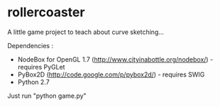 rollercoaster
==============

A little game project to teach about curve sketching...

Dependencies : 
- NodeBox for OpenGL 1.7 (http://www.cityinabottle.org/nodebox/) - requires PyGLet
- PyBox2D (http://code.google.com/p/pybox2d/) - requires SWIG
- Python 2.7

Just run "python game.py"
